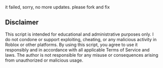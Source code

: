 it failed, sorry, no more updates. please fork and fix

## Disclaimer

This script is intended for educational and administrative purposes only.
I do not condone or support exploiting, cheating, or any malicious activity in Roblox or other platforms.
By using this script, you agree to use it responsibly and in accordance with all applicable Terms of Service and laws.
The author is not responsible for any misuse or consequences arising from unauthorized or malicious usage.

